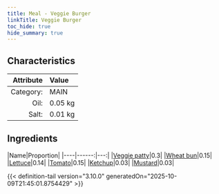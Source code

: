 ```yaml
---
title: Meal - Veggie Burger
linkTitle: Veggie Burger
toc_hide: true
hide_summary: true
---
```

<!-- This is generated by the MarsSim HelpGenertor, do not edit. -->


## Characteristics

| Attribute   | Value |
|--------:|:------|
|Category:|MAIN|
|Oil:|0.05 kg|
|Salt:|0.01 kg|

## Ingredients

|Name|Proportion|
|----|------:|---:|
|[Veggie patty](/docs/definitions/resource/veggie-patty)|0.3|
|[Wheat bun](/docs/definitions/resource/wheat-bun)|0.15|
|[Lettuce](/docs/definitions/resource/lettuce)|0.14|
|[Tomato](/docs/definitions/resource/tomato)|0.15|
|[Ketchup](/docs/definitions/resource/ketchup)|0.03|
|[Mustard](/docs/definitions/resource/mustard)|0.03|




{{< definition-tail version="3.10.0" generatedOn="2025-10-09T21:45:01.8754429" >}}

